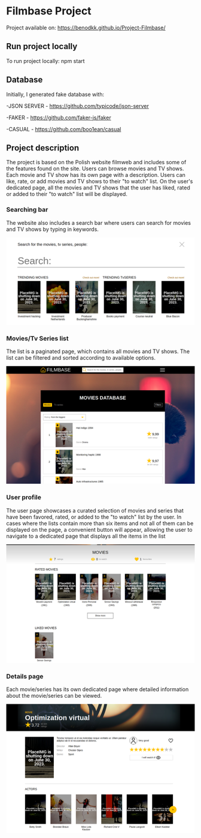# Filmbase Project

Project available on: https://benodkk.github.io/Project-Filmbase/

## Run project locally

To run project locally: npm start

## Database

Initially, I generated fake database with:

-JSON SERVER - https://github.com/typicode/json-server

-FAKER - https://github.com/faker-js/faker

-CASUAL - https://github.com/boo1ean/casual

## Project description

The project is based on the Polish website filmweb and includes some of the features found on the site. Users can browse movies and TV shows. Each movie and TV show has its own page with a description. Users can like, rate, or add movies and TV shows to their "to watch" list. On the user's dedicated page, all the movies and TV shows that the user has liked, rated or added to their "to watch" list will be displayed.

### Searching bar

The website also includes a search bar where users can search for movies and TV shows by typing in keywords.

<img src="./images/searching-bar.png">

### Movies/Tv Series list

The list is a paginated page, which contains all movies and TV shows. The list can be filtered and sorted according to available options.

<img src="./images/list.png">

### User profile

The user page showcases a curated selection of movies and series that have been favored, rated, or added to the "to watch" list by the user. In cases where the lists contain more than six items and not all of them can be displayed on the page, a convenient button will appear, allowing the user to navigate to a dedicated page that displays all the items in the list

<img src="./images/user.png">

### Details page

Each movie/series has its own dedicated page where detailed information about the movie/series can be viewed.

<img src="./images/details-page.png">
